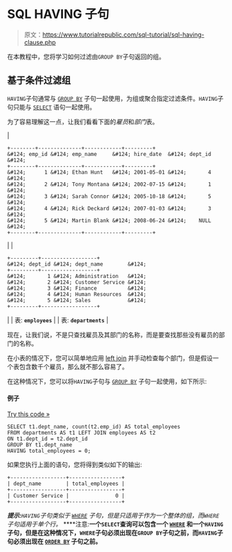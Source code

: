 # SQL HAVING 子句

> 原文：<https://www.tutorialrepublic.com/sql-tutorial/sql-having-clause.php>

在本教程中，您将学习如何过滤由`GROUP BY`子句返回的组。

## 基于条件过滤组

`HAVING`子句通常与 [`GROUP BY`](sql-group-by-clause.php) 子句一起使用，为组或聚合指定过滤条件。`HAVING`子句只能与 [`SELECT`](sql-select-statement.php) 语句一起使用。

为了容易理解这一点，让我们看看下面的*雇员*和*部门*表。

| 

```
+--------+--------------+------------+---------+
&#124; emp_id &#124; emp_name     &#124; hire_date  &#124; dept_id &#124;
+--------+--------------+------------+---------+
&#124;      1 &#124; Ethan Hunt   &#124; 2001-05-01 &#124;       4 &#124;
&#124;      2 &#124; Tony Montana &#124; 2002-07-15 &#124;       1 &#124;
&#124;      3 &#124; Sarah Connor &#124; 2005-10-18 &#124;       5 &#124;
&#124;      4 &#124; Rick Deckard &#124; 2007-01-03 &#124;       3 &#124;
&#124;      5 &#124; Martin Blank &#124; 2008-06-24 &#124;    NULL &#124;
+--------+--------------+------------+---------+

```

 |  | 

```
+---------+------------------+
&#124; dept_id &#124; dept_name        &#124;
+---------+------------------+
&#124;       1 &#124; Administration   &#124;
&#124;       2 &#124; Customer Service &#124;
&#124;       3 &#124; Finance          &#124;
&#124;       4 &#124; Human Resources  &#124;
&#124;       5 &#124; Sales            &#124;
+---------+------------------+

```

 |
| 表: **`employees`** |  | 表: **`departments`** |

现在，让我们说，不是只查找雇员及其部门的名称，而是要查找那些没有雇员的部门的名称。

在小表的情况下，您可以简单地应用 [left join](sql-left-join-operation.php) 并手动检查每个部门，但是假设一个表包含数千个雇员，那么就不那么容易了。

在这种情况下，您可以将`HAVING`子句与 [`GROUP BY`](sql-group-by-clause.php) 子句一起使用，如下所示:

#### 例子

[Try this code »](../codelab.php?topic=sql&file=having-clause "Try this code using online Editor")

```
SELECT t1.dept_name, count(t2.emp_id) AS total_employees
FROM departments AS t1 LEFT JOIN employees AS t2
ON t1.dept_id = t2.dept_id
GROUP BY t1.dept_name
HAVING total_employees = 0;
```

如果您执行上面的语句，您将得到类似如下的输出:

```
+------------------+-----------------+
| dept_name        | total_employees |
+------------------+-----------------+
| Customer Service |               0 |
+------------------+-----------------+

```

 ***提示:**`HAVING`子句类似于 [`WHERE`](sql-where-clause.php) 子句，但是只适用于作为一个整体的组，而`WHERE`子句适用于单个行。*  ****注意:**一个`SELECT`查询可以包含一个 [`WHERE`](sql-where-clause.php) 和一个`HAVING`子句，但是在这种情况下，`WHERE`子句必须出现在`GROUP BY`子句之前，而`HAVING`子句必须出现在 [`ORDER BY`](sql-order-by-clause.php) 子句之前。**